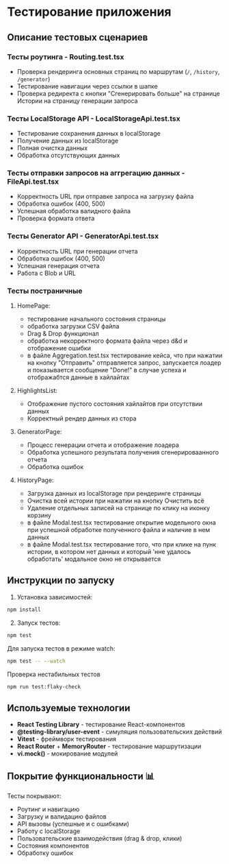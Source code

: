 # Тестирование приложения

## Описание тестовых сценариев

### Тесты роутинга - Routing.test.tsx

- Проверка рендеринга основных страниц по маршрутам (`/`, `/history`, `/generator`)
- Тестирование навигации через ссылки в шапке
- Проверка редиректа с кнопки "Сгенерировать больше" на странице Истории на страницу генерации запроса

### Тесты LocalStorage API - LocalStorageApi.test.tsx

- Тестирование сохранения данных в localStorage
- Получение данных из localStorage
- Полная очистка данных
- Обработка отсутствующих данных

### Тесты отправки запросов на аггрегацию данных - FileApi.test.tsx

- Корректность URL при отправке запроса на загрузку файла
- Обработка ошибок (400, 500)
- Успешная обработка валидного файла
- Проверка формата ответа

### Тесты Generator API - GeneratorApi.test.tsx

- Корректность URL при генерации отчета
- Обработка ошибок (400, 500)
- Успешная генерация отчета
- Работа с Blob и URL

### Тесты постраничные

1. HomePage:

    - тестирование начального состояния страницы
    - обработка загрузки CSV файла
    - Drag & Drop функционал
    - обработка некорректного формата файла через d&d и отображение ошибки
    - в файле Aggregation.test.tsx тестирование кейса, что при нажатии на кнопку "Отправить" отправляется запрос, запускается лоадер и показывается сообщение "Done!" в случае успеха и отображабтся данные в хайлайтах

2. HighlightsList:

    - Отображение пустого состояния хайлайтов при отсутствии данных
    - Корректный рендер данных из стора

3. GeneratorPage:

    - Процесс генерации отчета и отображение лоадера
    - Обработка успешного результата получения сгенерироваанного отчета
    - Обработка ошибок

4. HistoryPage:

    - Загрузка данных из localStorage при рендеринге страницы
    - Очистка всей истории при нажатии на кнопку Очистить всё
    - Удаление отдельных записей на странице по клику на иконку корзину
    - в файле Modal.test.tsx тестирование открытие модельного окна при успешной обработке полученного файла и наличие в нем данных
    - в файле Modal.test.tsx тестирование того, что при клике на пунк истории, в котором нет данных и который 'нне удалось обработать' модальное окно не открывается

## Инструкции по запуску

1. Установка зависимостей:

```bash
npm install
```

2. Запуск тестов:

```bash
npm test
```

Для запуска тестов в режиме watch:

```bash
npm test -- --watch
```

Проверка нестабильных тестов

```bash
npm run test:flaky-check
```

## Используемые технологии

- **React Testing Library** - тестирование React-компонентов
- **@testing-library/user-event** - симуляция пользовательских действий
- **Vitest** - фреймворк тестирования
- **React Router** + **MemoryRouter** - тестирование маршрутизации
- **vi.mock()** - мокирование модулей

## Покрытие функциональности 📊
Тесты покрывают:
-  Роутинг и навигацию
-  Загрузку и валидацию файлов
-  API вызовы (успешные и с ошибками)
-  Работу с localStorage
-  Пользовательские взаимодействия (drag & drop, клики)
-  Состояния компонентов
-  Обработку ошибок